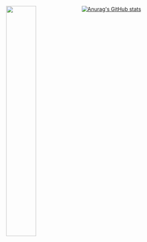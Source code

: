 <a href="https://discord.com/users/1016838891485007943"><picture>
<source media="(prefers-color-scheme: dark)" srcset="https://lanyard-profile-readme.vercel.app/api/1016838891485007943?bg=0D1117">
<img align="left" width="40%" src="https://lanyard-profile-readme.vercel.app/api/1016838891485007943">
</picture></a>

[![Anurag's GitHub stats](https://github-readme-stats.vercel.app/api?username=6hr)](https://github.com/anuraghazra/github-readme-stats)
